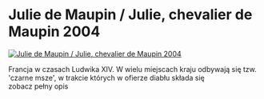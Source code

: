 Julie de Maupin / Julie, chevalier de Maupin 2004 
=============
[![Julie de Maupin / Julie, chevalier de Maupin 2004 ](http://vidos.pl/images/player.gif)](http://vidos.pl/julie-de-maupin-julie-chevalier-de-maupin-2004)

 Francja w czasach Ludwika XIV. W wielu miejscach kraju odbywają się tzw. 'czarne msze', w trakcie których w ofierze diabłu składa się zobacz pełny opis
